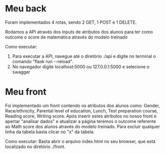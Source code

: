 # Meu back
Foram implementados 4 rotas, sendo 2 GET, 1 POST e 1 DELETE.

Rodamos a API através dos inputs de atributos dos alunos para ter como outcome o score de matemática através do modelo treinado

Como executar:
1. Para executar a API, navegue até o diretório ./api e digite no terminal o comando "flask run --reload".
2. No navegador digite localhost:5000 ou 127.0.0.1:5000 e selecione o swagger



# Meu front
Foi implementado um front contendo os atributos dos alunos como: Gender, Race/ethnicity, Parental level of education, Lunch, Test preparation course, Reading score, Writing score. 
Após inserir estes atributos no nosso front e apertar "analisar dados" e atualizar a página teremos o outcome referente ao Math score dos alunos através do modelo treinado.
Para excluir qualquer linha da tabela basta clicar no "x" da tabela.

Como executar:
Basta abrir o arquivo index.html no seu browser, que está localizado no diretório ./front.
